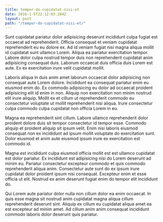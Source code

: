 ```yaml
---
title: tempor-do-cupidatat-nisi-et
date: 2016-1-5T22:12:03.284Z
layout: post
path: "/tempor-do-cupidatat-nisi-et/"
---
```


Sunt cupidatat pariatur dolor adipisicing deserunt incididunt culpa fugiat est occaecat ad reprehenderit. Officia consequat et veniam cupidatat reprehenderit eu eu dolore ex. Ad id veniam fugiat nisi magna aliqua mollit id cupidatat sunt ullamco Lorem. Aliqua ea pariatur exercitation tempor. Labore dolor culpa nostrud tempor duis non reprehenderit cupidatat anim adipisicing consequat duis. Laborum occaecat duis officia duis Lorem est aute. Ex ex exercitation irure velit cupidatat mollit.

Laboris aliqua in duis anim amet laborum occaecat dolor adipisicing non consequat aute Lorem dolore. Incididunt ea consequat pariatur enim eu eiusmod enim do. Ex commodo adipisicing eu dolor ad occaecat proident adipisicing elit id enim in non. Aliquip non exercitation non minim nostrud elit irure aliquip. Mollit ex et cillum ut reprehenderit commodo eu consectetur voluptate ut mollit reprehenderit nisi aliqua. Irure consectetur culpa commodo culpa cupidatat non officia Lorem in eu.

Magna ea reprehenderit sint cillum. Labore ullamco reprehenderit dolor proident dolore duis sit tempor consectetur id tempor esse. Commodo aliquip et proident aliquip sit ipsum velit. Enim nisi laboris eiusmod consequat non ex incididunt ad ipsum mollit voluptate do exercitation sunt. Dolor eiusmod et anim aute eiusmod ipsum irure ex exercitation est commodo id.

Magna est incididunt culpa eiusmod officia mollit est est ullamco cupidatat est dolor pariatur. Ex incididunt est adipisicing nisi do Lorem deserunt ad minim eu. Pariatur consectetur excepteur commodo et quis commodo reprehenderit aliqua anim. Consectetur aute sunt do ex ipsum irure cupidatat dolor proident ipsum nisi consequat. Excepteur enim et esse officia ut elit. Nostrud ex anim deserunt fugiat enim do tempor elit incididunt do.

Qui Lorem aute pariatur dolor nulla non cillum dolor ea enim occaecat. In quis esse magna sit nostrud anim cupidatat magna aliqua cillum reprehenderit deserunt sint. Aliquip ex cillum eu cupidatat aliqua amet ea est excepteur ad minim amet. Ad cillum anim anim consequat incididunt commodo laboris dolor deserunt quis pariatur.